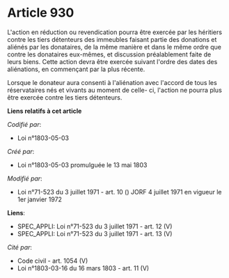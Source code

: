 # Article 930

L'action en réduction ou revendication pourra être exercée par les héritiers contre les tiers détenteurs des immeubles
faisant partie des donations et aliénés par les donataires, de la même manière et dans le même ordre que contre les
donataires eux-mêmes, et discussion préalablement faite de leurs biens. Cette action devra être exercée suivant l'ordre des
dates des aliénations, en commençant par la plus récente.

Lorsque le donateur aura consenti à l'aliénation avec l'accord de tous les réservataires nés et vivants au moment de celle-
ci, l'action ne pourra plus être exercée contre les tiers détenteurs.

**Liens relatifs à cet article**

_Codifié par_:

  - Loi n°1803-05-03

_Créé par_:

  - Loi n°1803-05-03 promulguée le 13 mai 1803

_Modifié par_:

  - Loi n°71-523 du 3 juillet 1971 - art. 10 () JORF 4 juillet 1971 en vigueur le 1er janvier 1972

**Liens**:

  - SPEC_APPLI: Loi n°71-523 du 3 juillet 1971 - art. 12 (V)
  - SPEC_APPLI: Loi n°71-523 du 3 juillet 1971 - art. 13 (V)

_Cité par_:

  - Code civil - art. 1054 (V)
  - Loi n°1803-03-16 du 16 mars 1803 - art. 11 (V)
